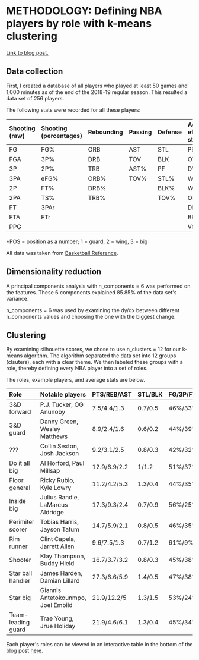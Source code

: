 # METHODOLOGY: Defining NBA players by role with k-means clustering

[Link to blog post.](https://dribbleanalytics.blog/2019/04/positional-clustering)

## Data collection

First, I created a database of all players who played at least 50 games and 1,000 minutes as of the end of the 2018-19 regular season. This resulted a data set of 256 players.

The following stats were recorded for all these players:

|Shooting (raw)|Shooting (percentages)|Rebounding|Passing|Defense|Advanced efficiency stats|Other|
:--|:--|:--|:--|:--|:--|:--|
|FG|FG%|ORB|AST|STL|PER|POS*|
|FGA|3P%|DRB|TOV|BLK|OWS|USG%|
|3P|2P%|TRB|AST%|PF|DWS||
|3PA|eFG%|ORB%|TOV%|STL%|WS||
|2P|FT%|DRB%||BLK%|WS/48||
|2PA|TS%|TRB%||TOV%|OBPM||
|FT|3PAr||||DBPM||
|FTA|FTr||||BPM||
|PPG|||||VORP||


*POS = position as a number; 1 = guard, 2 = wing, 3 = big

All data was taken from [Basketball Reference](http://basketball-reference.com/).

## Dimensionality reduction

A principal components analysis with n_components = 6 was performed on the features. These 6 components explained 85.85% of the data set's variance.

n_components = 6 was used by examining the dy/dx between different n_components values and choosing the one with the biggest change.

## Clustering

By examining silhouette scores, we chose to use n_clusters = 12 for our k-means algorithm. The algorithm separated the data set into 12 groups (clsuters), each with a clear theme. We then labeled these groups with a role, thereby defining every NBA player into a set of roles.

The roles, example players, and average stats are below.

|Role|Notable players|PTS/REB/AST|STL/BLK|FG/3P/FT/USG|
:--|:--|:--|:--|:--|
|3&D forward|P.J. Tucker, OG Anunoby|7.5/4.4/1.3|0.7/0.5|46%/33%/74%/15%|
|3&D guard|Danny Green, Wesley Matthews|8.9/2.4/1.6|0.6/0.2|44%/39%/83%/16%|
|???|Collin Sexton, Josh Jackson|9.2/3.1/2.5|0.8/0.3|42%/32%/75%/19%|
|Do it all big|Al Horford, Paul Millsap|12.9/6.9/2.2|1/1.2|51%/37%/74%/19%|
|Floor general|Ricky Rubio, Kyle Lowry|11.2/4.2/5.3|1.3/0.4|44%/35%/78%/18%|
|Inside big|Julius Randle, LaMarcus Aldridge|17.3/9.3/2.4|0.7/0.9|56%/25%/75%/24%|
|Perimiter scorer|Tobias Harris, Jayson Tatum|14.7/5.9/2.1|0.8/0.5|46%/35%/77%/22%|
|Rim runner|Clint Capela, Jarrett Allen|9.6/7.5/1.3|0.7/1.2|61%/9%/65%/17%|
|Shooter|Klay Thompson, Buddy Hield|16.7/3.7/3.2|0.8/0.3|45%/38%/85%/23%|
|Star ball handler|James Harden, Damian Lillard|27.3/6.6/5.9|1.4/0.5|47%/38%/84%/31%|
|Star big|Giannis Antetokounmpo, Joel Embiid|21.9/12.2/5|1.3/1.5|53%/24%/73%/27%|
|Team-leading guard|Trae Young, Jrue Holiday|21.9/4.6/6.1|1.3/0.4|45%/34%/81%/29%|

Each player's roles can be viewed in an interactive table in the bottom of the blog post [here](https://dribbleanalytics.blog/2019/04/positional-clustering).
